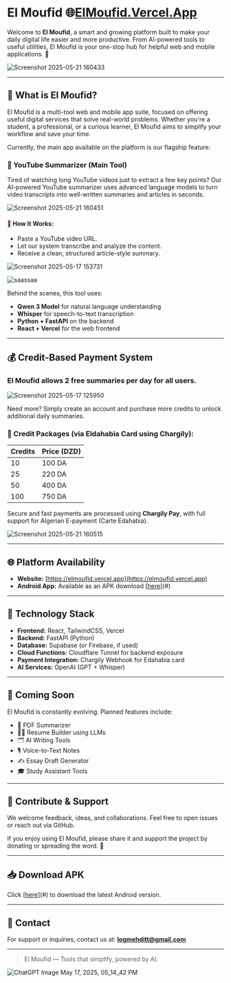 # El Moufid 🌐[ElMoufid.Vercel.App](https://ElMoufid.vercel.app)

Welcome to **El Moufid**, a smart and growing platform built to make your daily digital life easier and more productive. From AI-powered tools to useful utilities, El Moufid is your one-stop hub for helpful web and mobile applications. 🎯

![Screenshot 2025-05-21 160433](https://github.com/user-attachments/assets/05bbb4b4-b807-4d8f-8ec4-4319fa3c78bb)

---

## 📱 What is El Moufid?

El Moufid is a multi-tool web and mobile app suite, focused on offering useful digital services that solve real-world problems. Whether you're a student, a professional, or a curious learner, El Moufid aims to simplify your workflow and save your time.

Currently, the main app available on the platform is our flagship feature:

### 🎥 YouTube Summarizer (Main Tool)

Tired of watching long YouTube videos just to extract a few key points? Our AI-powered YouTube summarizer uses advanced language models to turn video transcripts into well-written summaries and articles in seconds.

![Screenshot 2025-05-21 160451](https://github.com/user-attachments/assets/dcb4ca0b-09e6-4145-8e78-1bd82fc730b1)

#### 🧠 How It Works:

* Paste a YouTube video URL.
* Let our system transcribe and analyze the content.
* Receive a clean, structured article-style summary.

![Screenshot 2025-05-17 153731](https://github.com/user-attachments/assets/32c712cf-66b0-42c4-83c4-2fb5c4f4d479)

![saassaa](https://github.com/user-attachments/assets/377573eb-9b6e-4b41-b1c6-ccb5ddcfdbff)

Behind the scenes, this tool uses:

* **Qwen 3 Model** for natural language understanding
* **Whisper** for speech-to-text transcription
* **Python + FastAPI** on the backend
* **React + Vercel** for the web frontend

---

## 💰 Credit-Based Payment System

### **El Moufid allows **2 free summaries per day** for all users.**

![Screenshot 2025-05-17 125950](https://github.com/user-attachments/assets/5d912af8-5858-4d5b-8cad-8aa7e8fc42de)

Need more? Simply create an account and purchase more credits to unlock additional daily summaries.

### 🔐 Credit Packages (via **Eldahabia Card** using Chargily):

| Credits | Price (DZD) |
| ------- | ----------- |
| 10      | 100 DA      |
| 25      | 220 DA      |
| 50      | 400 DA      |
| 100     | 750 DA      |

Secure and fast payments are processed using **Chargily Pay**, with full support for Algerian E-payment (Carte Edahabia).

![Screenshot 2025-05-21 160515](https://github.com/user-attachments/assets/05c737ee-a4d3-4091-b02b-77dab867a0e4)

---

## 🌐 Platform Availability

* **Website:** [https://elmoufid.vercel.app](https://elmoufid.vercel.app)
* **Android App:** Available as an APK download [[here](https://github.com/fenneccyber/El-Moufid/raw/refs/heads/main/El-Moufid.apk)](#)

---

## 🔧 Technology Stack

* **Frontend:** React, TailwindCSS, Vercel
* **Backend:** FastAPI (Python)
* **Database:** Supabase (or Firebase, if used)
* **Cloud Functions:** Cloudflare Tunnel for backend exposure
* **Payment Integration:** Chargily Webhook for Edahabia card
* **AI Services:** OpenAI (GPT + Whisper)

---

## 🧩 Coming Soon

El Moufid is constantly evolving. Planned features include:

* 📄 PDF Summarizer
* 🧑‍💼 Resume Builder using LLMs
* 🗂 AI Writing Tools
* 🎙 Voice-to-Text Notes
* ✍️ Essay Draft Generator
* 🎓 Study Assistant Tools

---

## 🤝 Contribute & Support

We welcome feedback, ideas, and collaborations. Feel free to open issues or reach out via GitHub.

If you enjoy using El Moufid, please share it and support the project by donating or spreading the word. 💙

---

## 📥 Download APK

Click [[here](https://github.com/fenneccyber/El-Moufid/raw/refs/heads/main/El-Moufid.apk)](#) to download the latest Android version.

---

## 📧 Contact

For support or inquiries, contact us at: **[logmehditt@gmail.com](mailto:logmehditt@gmail.com)**

---

> El Moufid — Tools that simplify, powered by AI.

![ChatGPT Image May 17, 2025, 05_14_42 PM](https://github.com/user-attachments/assets/4ba2e432-b11b-4003-b1a3-72ef82d20439)

